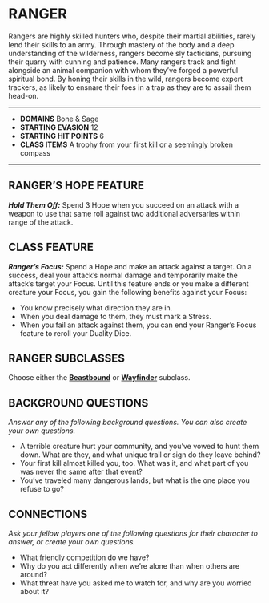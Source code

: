 # RANGER

Rangers are highly skilled hunters who, despite their martial abilities, rarely lend their skills to an army. Through mastery of the body and a deep understanding of the wilderness, rangers become sly tacticians, pursuing their quarry with cunning and patience. Many rangers track and fight alongside an animal companion with whom they’ve forged a powerful spiritual bond. By honing their skills in the wild, rangers become expert trackers, as likely to ensnare their foes in a trap as they are to assail them head-on.

---
- **DOMAINS** Bone & Sage
- **STARTING EVASION** 12
- **STARTING HIT POINTS** 6
- **CLASS ITEMS** A trophy from your first kill or a seemingly broken compass
---

## RANGER’S HOPE FEATURE

***Hold Them Off:*** Spend 3 Hope when you succeed on an attack with a weapon to use that same roll against two additional adversaries within range of the attack.

## CLASS FEATURE

***Ranger’s Focus:*** Spend a Hope and make an attack against a target. On a success, deal your attack’s normal damage and temporarily make the attack’s target your Focus. Until this feature ends or you make a different creature your Focus, you gain the following benefits against your Focus:

- You know precisely what direction they are in.
- When you deal damage to them, they must mark a Stress.
- When you fail an attack against them, you can end your Ranger’s Focus feature to reroll your Duality Dice.

## RANGER SUBCLASSES

Choose either the **[Beastbound](../subclasses/Beastbound.md)** or **[Wayfinder](../subclasses/Wayfinder.md)** subclass.

## BACKGROUND QUESTIONS

*Answer any of the following background questions. You can also create your own questions.*

- A terrible creature hurt your community, and you’ve vowed to hunt them down. What are they, and what unique trail or sign do they leave behind?
- Your first kill almost killed you, too. What was it, and what part of you was never the same after that event?
- You’ve traveled many dangerous lands, but what is the one place you refuse to go?

## CONNECTIONS

*Ask your fellow players one of the following questions for their character to answer, or create your own questions.*

- What friendly competition do we have?
- Why do you act differently when we’re alone than when others are around?
- What threat have you asked me to watch for, and why are you worried about it?
